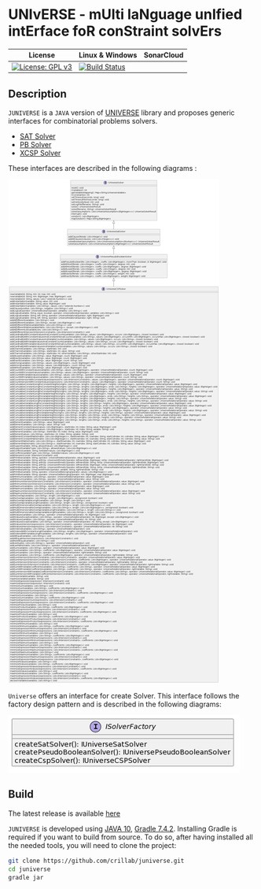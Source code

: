 # UNIvERSE - mUlti laNguage unIfied intErface foR conStraint solvErs

| License | Linux                                                                                                                                                         & Windows | SonarCloud |
| -------- |--------------------------------------------------------------------------------------------------------------------------------------------------------------- |-------- |
| [![License: GPL v3](https://img.shields.io/badge/License-GPL%20v3-blue.svg)](http://www.gnu.org/licenses/gpl-3.0)     | [![Build Status](https://github.com/crillab/juniverse/actions/workflows/gradle.yml/badge.svg)](https://github.com/crillab/juniverse/actions/workflows/gradle.yml) |    |

## Description
 
`JUNIVERSE` is a `JAVA` version of [UNIVERSE](https://github.com/crillab/universe) library and proposes generic interfaces for combinatorial problems solvers. 

- [SAT Solver](src/main/java/fr/univartois/cril/juniverse/sat/IUniverseSatSolver.java)
- [PB Solver](src/main/java/fr/univartois/cril/juniverse/pb/IUniversePseudoBooleanSolver.java)
- [XCSP Solver](src/main/java/fr/univartois/cril/juniverse/csp/IUniverseCSPSolver.java) 

These interfaces are described in the following diagrams :

![Solvers Interface](./doc/figures/solverinterfaces.png)

`Universe` offers an interface for create Solver. This interface follows the factory design pattern and is described
in the following diagrams: 

![factory](./doc/figures/factory.png)

## Build

The latest release is available [here](https://github.com/crillab/juniverse/releases/latest)

`JUNIVERSE` is developed using [JAVA 10](), [Gradle 7.4.2](https://gradle.org/).
Installing Gradle is required if you want to build from source.
To do so, after having installed all the needed tools, you will need to clone
the project:

```bash
git clone https://github.com/crillab/juniverse.git
cd juniverse
gradle jar 
```

